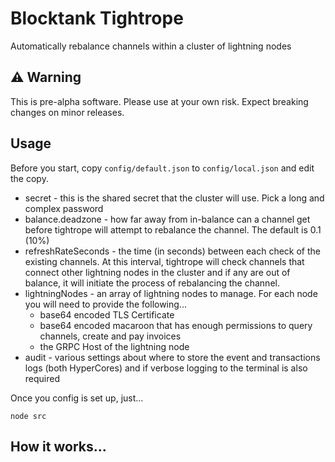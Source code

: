 # Blocktank Tightrope

Automatically rebalance channels within a cluster of lightning nodes

## ⚠️ Warning

This is pre-alpha software. Please use at your own risk. Expect breaking changes on minor releases.

## Usage

Before you start, copy `config/default.json` to `config/local.json` and edit the copy.

* secret - this is the shared secret that the cluster will use. Pick a long and complex password
* balance.deadzone - how far away from in-balance can a channel get before tightrope will attempt to rebalance the channel. The default is 0.1 (10%)
* refreshRateSeconds - the time (in seconds) between each check of the existing channels. At this interval, tightrope will check channels that connect other lightning nodes in the cluster and if any are out of balance, it will initiate the process of rebalancing the channel.
* lightningNodes - an array of lightning nodes to manage. For each node you will need to provide the following...
    * base64 encoded TLS Certificate
    * base64 encoded macaroon that has enough permissions to query channels, create and pay invoices
    * the GRPC Host of the lightning node
* audit - various settings about where to store the event and transactions logs (both HyperCores) and if verbose logging to the terminal is also required

Once you config is set up, just...

```
node src
```

## How it works...

